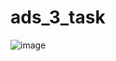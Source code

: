 # ads_3_task
![image](https://user-images.githubusercontent.com/90615506/168669440-0b27ac13-2f1a-4b15-a21d-ea5dabbbdf1d.png)
